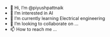 - 👋 Hi, I’m @piyushpattnaik
- 👀 I’m interested in AI 
- 🌱 I’m currently learning Electrical engineering
- 💞️ I’m looking to collaborate on ...
- 📫 How to reach me ...

<!---
piyushpattnaik/piyushpattnaik is a ✨ special ✨ repository because its `README.md` (this file) appears on your GitHub profile.
You can click the Preview link to take a look at your changes.
--->
